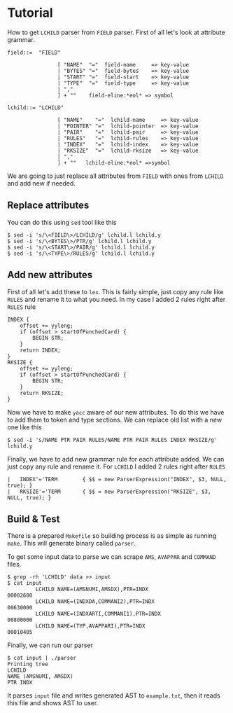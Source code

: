 # Tutorial

How to get `LCHILD` parser from `FIELD` parser. First of all let's look at attribute grammar.
```
field::=  "FIELD"

                [ "NAME"  "="  field-name     => key-value
                | "BYTES" "="  field-bytes    => key-value
                | "START" "="  field-start    => key-value
                | "TYPE"  "="  field-type     => key-value
                | ","
                ] + ""    field-eline:*eol* => symbol

lchild::= "LCHILD"

                [ "NAME"    "="  lchild-name     => key-value
                | "POINTER" "="  lchild-pointer  => key-value
                | "PAIR"    "="  lchild-pair     => key-value
                | "RULES"   "="  lchild-rules    => key-value
                | "INDEX"   "="  lchild-index    => key-value
                | "RKSIZE"  "="  lchild-rksize   => key-value
                | ","
                ] + ""   lchild-eline:*eol* =>symbol
```

We are going to just replace all attributes from `FIELD` with ones from `LCHILD` and add new if needed.

## Replace attributes

You can do this using `sed` tool like this
```
$ sed -i 's/\<FIELD\>/LCHILD/g' lchild.l lchild.y
$ sed -i 's/\<BYTES\>/PTR/g' lchild.l lchild.y
$ sed -i 's/\<START\>/PAIR/g' lchild.l lchild.y
$ sed -i 's/\<TYPE\>/RULES/g' lchild.l lchild.y
```

## Add new attributes

First of all let's add these to `lex`. This is fairly simple, just copy any rule like `RULES` and rename it to what you need. In my case I added 2 rules right after `RULES` rule
```
INDEX {
    offset += yyleng;
    if (offset > startOfPunchedCard) {
        BEGIN STR;
    }
    return INDEX;
}
RKSIZE {
    offset += yyleng;
    if (offset > startOfPunchedCard) {
        BEGIN STR;
    }
    return RKSIZE;
}
```

Now we have to make `yacc` aware of our new attributes. To do this we have to add them to token and type sections. We can replace old list with a new one like this
```
$ sed -i 's/NAME PTR PAIR RULES/NAME PTR PAIR RULES INDEX RKSIZE/g' lchild.y
```

Finally, we have to add new grammar rule for each attribute added. We can just copy any rule and rename it. For `LCHILD` I added 2 rules right after `RULES`
```
|	INDEX'='TERM		{ $$ = new ParserExpression("INDEX", $3, NULL, true); }
|	RKSIZE'='TERM		{ $$ = new ParserExpression("RKSIZE", $3, NULL, true); }
```

## Build & Test

There is a prepared `Makefile` so building process is as simple as running `make`. This will generate binary called `parser`.

To get some input data to parse we can scrape `AMS`, `AVAPPAR` and `COMMAND` files.
```
$ grep -rh 'LCHILD' data >> input
$ cat input
         LCHILD NAME=(AMSNUMI,AMSDX),PTR=INDX                           00002600
         LCHILD NAME=(INDXDA,COMMANI2),PTR=INDX                         00630000
         LCHILD NAME=(INDXARTI,COMMANI1),PTR=INDX                       00800000
         LCHILD NAME=(TYP,AVAPPARI),PTR=INDX                            00010405
```

Finally, we can run our parser
```
$ cat input | ./parser
Printing tree
LCHILD
NAME (AMSNUMI, AMSDX)
PTR INDX
```

It parses `input` file and writes generated AST to `example.txt`, then it reads this file and shows AST to user.
